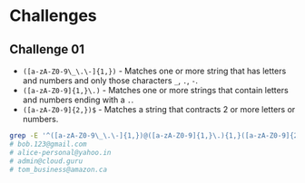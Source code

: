 # Challenges

## Challenge 01

- `([a-zA-Z0-9\_\.\-]{1,})` - Matches one or more string that has letters and numbers and only those characters `_`, `.`, `-`.
- `([a-zA-Z0-9]{1,}\.)` - Matches one or more strings that contain letters and numbers ending with a `.`.
- `([a-zA-Z0-9]{2,})$` - Matches a string that contracts 2 or more letters or numbers.
```bash
grep -E '^([a-zA-Z0-9\_\.\-]{1,})@([a-zA-Z0-9]{1,}\.){1,}([a-zA-Z0-9]{2,})$' challenge01.txt
# bob.123@gmail.com
# alice-personal@yahoo.in
# admin@cloud.guru
# tom_business@amazon.ca
```
